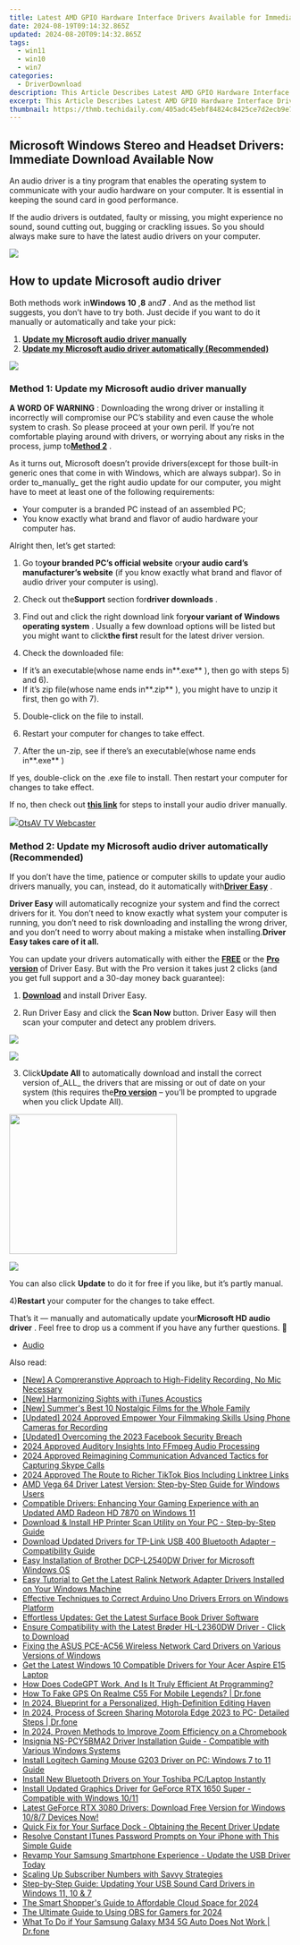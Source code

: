 ```yaml
---
title: Latest AMD GPIO Hardware Interface Drivers Available for Immediate Download
date: 2024-08-19T09:14:32.865Z
updated: 2024-08-20T09:14:32.865Z
tags:
  - win11
  - win10
  - win7
categories:
  - DriverDownload
description: This Article Describes Latest AMD GPIO Hardware Interface Drivers Available for Immediate Download
excerpt: This Article Describes Latest AMD GPIO Hardware Interface Drivers Available for Immediate Download
thumbnail: https://thmb.techidaily.com/405adc45ebf84824c8425ce7d2ecb9e77863385d350fb3dba3386c181908ce4e.jpg
---
```


## Microsoft Windows Stereo and Headset Drivers: Immediate Download Available Now

An audio driver is a tiny program that enables the operating system to communicate with your audio hardware on your computer. It is essential in keeping the sound card in good performance.

 If the audio drivers is outdated, faulty or missing, you might experience no sound, sound cutting out, bugging or crackling issues. So you should always make sure to have the latest audio drivers on your computer.

<!-- affiliate ads begin -->
<a href="https://secure.2checkout.com/order/checkout.php?PRODS=3851691&QTY=1&AFFILIATE=108875&CART=1"><img src="http://www.aiseesoft.com/avangate/30p/banner.jpg" border="0"></a>
<!-- affiliate ads end -->
## How to update Microsoft audio driver

 Both methods work in**Windows 10** ,**8** and**7** . And as the method list suggests, you don’t have to try both. Just decide if you want to do it manually or automatically and take your pick:

1. **[Update my Microsoft audio driver manually](https://tools.techidaily.com/drivereasy/download/)**
2. **[Update my Microsoft audio driver automatically (Recommended)](https://tools.techidaily.com/drivereasy/download/)**

<!-- affiliate ads begin -->
<a href="https://store.bitdefender.com/affiliate.php?ACCOUNT=BITLATIN&AFFILIATE=108875&PATH=http%3A%2F%2Fwww.bitdefender.com%2Fbusiness%3FAFFILIATE%3D108875%26RESOURCE%3D30%2525%2BOff%2Ball%2BGravityZone%2BProducts"><img src="https://www.bitdefender.com/content/dam/bitdefender/business/campaign/1200X628.png" border="0"></a>
<!-- affiliate ads end -->
### Method 1: Update my Microsoft audio driver manually

**A WORD OF WARNING** : Downloading the wrong driver or installing it incorrectly will compromise our PC’s stability and even cause the whole system to crash. So please proceed at your own peril. If you’re not comfortable playing around with drivers, or worrying about any risks in the process, jump to[**Method 2**](https://tools.techidaily.com/drivereasy/download/) .

 As it turns out, Microsoft doesn’t provide drivers(except for those built-in generic ones that come in with Windows, which are always subpar). So in order to_manually_ get the right audio update for our computer, you might have to meet at least one of the following requirements:

* Your computer is a branded PC instead of an assembled PC;
* You know exactly what brand and flavor of audio hardware your computer has.

Alright then, let’s get started:

 1) Go to**your branded PC’s official website** or**your audio card’s manufacturer’s website** (if you know exactly what brand and flavor of audio driver your computer is using).

 2) Check out the**Support** section for**driver downloads** .

 3) Find out and click the right download link for**your variant of Windows operating system** . Usually a few download options will be listed but you might want to click**the first** result for the latest driver version.

 4) Check the downloaded file:

* If it’s an executable(whose name ends in**.exe** ), then go with steps 5) and 6).
* If it’s zip file(whose name ends in**.zip** ), you might have to unzip it first, then go with 7).

5) Double-click on the file to install.

6) Restart your computer for changes to take effect.

7) After the un-zip, see if there’s an executable(whose name ends in**.exe** )

 If yes, double-click on the .exe file to install. Then restart your computer for changes to take effect.

 If no, then check out **[this link](https://tools.techidaily.com/drivereasy/download/)**  for steps to install your audio driver manually.

<!-- affiliate ads begin -->
<a href="https://otszone.ots7.com/order/checkout.php?PRODS=4713324&QTY=1&AFFILIATE=108875&CART=1"><img src="https://green.ots7.com/screenshots/OtsAV/OtsAVTV1.90-300x188.jpg" border="0">OtsAV TV Webcaster</a>
<!-- affiliate ads end -->
### Method 2: Update my Microsoft audio driver automatically (Recommended)

 If you don’t have the time, patience or computer skills to update your audio drivers manually, you can, instead, do it automatically with[**Driver Easy**](https://tools.techidaily.com/drivereasy/download/) .

**Driver Easy**   will automatically recognize your system and find the correct drivers for it. You don’t need to know exactly what system your computer is running, you don’t need to risk downloading and installing the wrong driver, and you don’t need to worry about making a mistake when installing.**Driver Easy takes care of it all.**

 You can update your drivers automatically with either the **[FREE](https://tools.techidaily.com/drivereasy/download/) [](https://tools.techidaily.com/drivereasy/download/)**  or the **[Pro version](https://tools.techidaily.com/drivereasy/download/)** [](https://tools.techidaily.com/drivereasy/download/) of Driver Easy. But with the Pro version it takes just 2 clicks (and you get full support and a 30-day money back guarantee):

 1) **[Download](https://tools.techidaily.com/drivereasy/download/)**   and install Driver Easy.

 2) Run Driver Easy and click the **Scan Now**   button. Driver Easy will then scan your computer and detect any problem drivers.

<!-- affiliate ads begin -->
<a href="https://store.iobit.com/order/checkout.php?PRODS=4596923&QTY=1&AFFILIATE=108875&CART=1"><img src="https://secure.avangate.com/images/merchant/184260348236f9554fe9375772ff966e/ascscan_468X60.png" border="0"></a>
<!-- affiliate ads end -->
![](https://images.drivereasy.com/wp-content/uploads/2018/05/img_5afb955c3ee3c.jpg)

 3) Click**Update All** to automatically download and install the correct version of_ALL_ the drivers that are missing or out of date on your system (this requires the[**Pro version**](https://tools.techidaily.com/drivereasy/download/) – you’ll be prompted to upgrade when you click Update All).

<!-- affiliate ads begin -->
<a href="https://printrendy.pxf.io/c/5597632/1453719/17020" target="_top" id="1453719"><img src="//a.impactradius-go.com/display-ad/17020-1453719" border="0" alt="" width="300" height="250"/></a><img height="0" width="0" src="https://imp.pxf.io/i/5597632/1453719/17020" style="position:absolute;visibility:hidden;" border="0" />
<!-- affiliate ads end -->
![](https://images.drivereasy.com/wp-content/uploads/2018/10/img_5bb5cfcaf3cc0.jpg)

 You can also click **Update** to do it for free if you like, but it’s partly manual.

 4)**Restart** your computer for the changes to take effect.

 That’s it — manually and automatically update your**Microsoft HD audio driver** . Feel free to drop us a comment if you have any further questions. 🙂

* [Audio](https://tools.techidaily.com/drivereasy/download/)

<ins class="adsbygoogle"
     style="display:block"
     data-ad-format="autorelaxed"
     data-ad-client="ca-pub-7571918770474297"
     data-ad-slot="1223367746"></ins>



<ins class="adsbygoogle"
     style="display:block"
     data-ad-client="ca-pub-7571918770474297"
     data-ad-slot="8358498916"
     data-ad-format="auto"
     data-full-width-responsive="true"></ins>

<span class="atpl-alsoreadstyle">Also read:</span>
<div><ul>
<li><a href="https://youtube-webster.techidaily.com/-compreranstive-approach-to-high-fidelity-recording-no-mic-necessary/"><u>[New] A Compreranstive Approach to High-Fidelity Recording, No Mic Necessary</u></a></li>
<li><a href="https://some-techniques.techidaily.com/new-harmonizing-sights-with-itunes-acoustics/"><u>[New] Harmonizing Sights with iTunes Acoustics</u></a></li>
<li><a href="https://vp-tips.techidaily.com/new-summers-best-10-nostalgic-films-for-the-whole-family/"><u>[New] Summer's Best 10 Nostalgic Films for the Whole Family</u></a></li>
<li><a href="https://desktop-recording.techidaily.com/updated-2024-approved-empower-your-filmmaking-skills-using-phone-cameras-for-recording/"><u>[Updated] 2024 Approved  Empower Your Filmmaking Skills  Using Phone Cameras for Recording</u></a></li>
<li><a href="https://facebook-video-content.techidaily.com/updated-overcoming-the-2023-facebook-security-breach/"><u>[Updated] Overcoming the 2023 Facebook Security Breach</u></a></li>
<li><a href="https://fox-links.techidaily.com/2024-approved-auditory-insights-into-ffmpeg-audio-processing/"><u>2024 Approved  Auditory Insights Into FFmpeg Audio Processing</u></a></li>
<li><a href="https://screen-video-capture.techidaily.com/2024-approved-reimagining-communication-advanced-tactics-for-capturing-skype-calls/"><u>2024 Approved  Reimagining Communication  Advanced Tactics for Capturing Skype Calls</u></a></li>
<li><a href="https://some-skills.techidaily.com/2024-approved-the-route-to-richer-tiktok-bios-including-linktree-links/"><u>2024 Approved  The Route to Richer TikTok Bios  Including Linktree Links</u></a></li>
<li><a href="https://win-dash.techidaily.com/amd-vega-64-driver-latest-version-step-by-step-guide-for-windows-users/"><u>AMD Vega 64 Driver Latest Version: Step-by-Step Guide for Windows Users</u></a></li>
<li><a href="https://win-dash.techidaily.com/compatible-drivers-enhancing-your-gaming-experience-with-an-updated-amd-radeon-hd-7870-on-windows-11/"><u>Compatible Drivers: Enhancing Your Gaming Experience with an Updated AMD Radeon HD 7870 on Windows 11</u></a></li>
<li><a href="https://win-dash.techidaily.com/download-and-install-hp-printer-scan-utility-on-your-pc-step-by-step-guide/"><u>Download & Install HP Printer Scan Utility on Your PC - Step-by-Step Guide</u></a></li>
<li><a href="https://win-dash.techidaily.com/download-updated-drivers-for-tp-link-usb-400-bluetooth-adapter-compatibility-guide/"><u>Download Updated Drivers for TP-Link USB 400 Bluetooth Adapter – Compatibility Guide</u></a></li>
<li><a href="https://win-dash.techidaily.com/easy-installation-of-brother-dcp-l2540dw-driver-for-microsoft-windows-os/"><u>Easy Installation of Brother DCP-L2540DW Driver for Microsoft Windows OS</u></a></li>
<li><a href="https://win-dash.techidaily.com/easy-tutorial-to-get-the-latest-ralink-network-adapter-drivers-installed-on-your-windows-machine/"><u>Easy Tutorial to Get the Latest Ralink Network Adapter Drivers Installed on Your Windows Machine</u></a></li>
<li><a href="https://win-dash.techidaily.com/effective-techniques-to-correct-arduino-uno-drivers-errors-on-windows-platform/"><u>Effective Techniques to Correct Arduino Uno Drivers Errors on Windows Platform</u></a></li>
<li><a href="https://win-dash.techidaily.com/effortless-updates-get-the-latest-surface-book-driver-software/"><u>Effortless Updates: Get the Latest Surface Book Driver Software</u></a></li>
<li><a href="https://win-dash.techidaily.com/ensure-compatibility-with-the-latest-broder-hl-l2360dw-driver-click-to-download/"><u>Ensure Compatibility with the Latest Brøder HL-L2360DW Driver - Click to Download</u></a></li>
<li><a href="https://win-dash.techidaily.com/fixing-the-asus-pce-ac56-wireless-network-card-drivers-on-various-versions-of-windows/"><u>Fixing the ASUS PCE-AC56 Wireless Network Card Drivers on Various Versions of Windows</u></a></li>
<li><a href="https://win-dash.techidaily.com/get-the-latest-windows-10-compatible-drivers-for-your-acer-aspire-e15-laptop/"><u>Get the Latest Windows 10 Compatible Drivers for Your Acer Aspire E15 Laptop</u></a></li>
<li><a href="https://tech-haven.techidaily.com/how-does-codegpt-work-and-is-it-truly-efficient-at-programming/"><u>How Does CodeGPT Work, And Is It Truly Efficient At Programming?</u></a></li>
<li><a href="https://fake-location.techidaily.com/how-to-fake-gps-on-realme-c55-for-mobile-legends-drfone-by-drfone-virtual-android/"><u>How To Fake GPS On Realme C55 For Mobile Legends? | Dr.fone</u></a></li>
<li><a href="https://extra-hints.techidaily.com/in-2024-blueprint-for-a-personalized-high-definition-editing-haven/"><u>In 2024, Blueprint for a Personalized, High-Definition Editing Haven</u></a></li>
<li><a href="https://screen-mirror.techidaily.com/in-2024-process-of-screen-sharing-motorola-edge-2023-to-pc-detailed-steps-drfone-by-drfone-android/"><u>In 2024, Process of Screen Sharing Motorola Edge 2023 to PC- Detailed Steps | Dr.fone</u></a></li>
<li><a href="https://extra-support.techidaily.com/in-2024-proven-methods-to-improve-zoom-efficiency-on-a-chromebook/"><u>In 2024, Proven Methods to Improve Zoom Efficiency on a Chromebook</u></a></li>
<li><a href="https://win-dash.techidaily.com/insignia-ns-pcy5bma2-driver-installation-guide-compatible-with-various-windows-systems/"><u>Insignia NS-PCY5BMA2 Driver Installation Guide - Compatible with Various Windows Systems</u></a></li>
<li><a href="https://win-dash.techidaily.com/install-logitech-gaming-mouse-g203-driver-on-pc-windows-7-to-11-guide/"><u>Install Logitech Gaming Mouse G203 Driver on PC: Windows 7 to 11 Guide</u></a></li>
<li><a href="https://win-dash.techidaily.com/install-new-bluetooth-drivers-on-your-toshiba-pclaptop-instantly/"><u>Install New Bluetooth Drivers on Your Toshiba PC/Laptop Instantly</u></a></li>
<li><a href="https://win-dash.techidaily.com/install-updated-graphics-driver-for-geforce-rtx-1650-super-compatible-with-windows-1011/"><u>Install Updated Graphics Driver for GeForce RTX 1650 Super - Compatible with Windows 10/11</u></a></li>
<li><a href="https://win-dash.techidaily.com/latest-geforce-rtx-3080-drivers-download-free-version-for-windows-1087-devices-now/"><u>Latest GeForce RTX 3080 Drivers: Download Free Version for Windows 10/8/7 Devices Now!</u></a></li>
<li><a href="https://win-dash.techidaily.com/quick-fix-for-your-surface-dock-obtaining-the-recent-driver-update/"><u>Quick Fix for Your Surface Dock - Obtaining the Recent Driver Update</u></a></li>
<li><a href="https://app-tips.techidaily.com/resolve-constant-itunes-password-prompts-on-your-iphone-with-this-simple-guide/"><u>Resolve Constant ITunes Password Prompts on Your iPhone with This Simple Guide</u></a></li>
<li><a href="https://win-dash.techidaily.com/revamp-your-samsung-smartphone-experience-update-the-usb-driver-today/"><u>Revamp Your Samsung Smartphone Experience - Update the USB Driver Today</u></a></li>
<li><a href="https://extra-resources.techidaily.com/scaling-up-subscriber-numbers-with-savvy-strategies/"><u>Scaling Up Subscriber Numbers with Savvy Strategies</u></a></li>
<li><a href="https://win-dash.techidaily.com/step-by-step-guide-updating-your-usb-sound-card-drivers-in-windows-11-10-and-7/"><u>Step-by-Step Guide: Updating Your USB Sound Card Drivers in Windows 11, 10 & 7</u></a></li>
<li><a href="https://some-approaches.techidaily.com/the-smart-shoppers-guide-to-affordable-cloud-space-for-2024/"><u>The Smart Shopper's Guide to Affordable Cloud Space for 2024</u></a></li>
<li><a href="https://visual-screen-recording.techidaily.com/the-ultimate-guide-to-using-obs-for-gamers-for-2024/"><u>The Ultimate Guide to Using OBS for Gamers for 2024</u></a></li>
<li><a href="https://howto.techidaily.com/what-to-do-if-your-samsung-galaxy-m34-5g-auto-does-not-work-drfone-by-drfone-fix-android-problems-fix-android-problems/"><u>What To Do if Your Samsung Galaxy M34 5G Auto Does Not Work | Dr.fone</u></a></li>
</ul></div>
